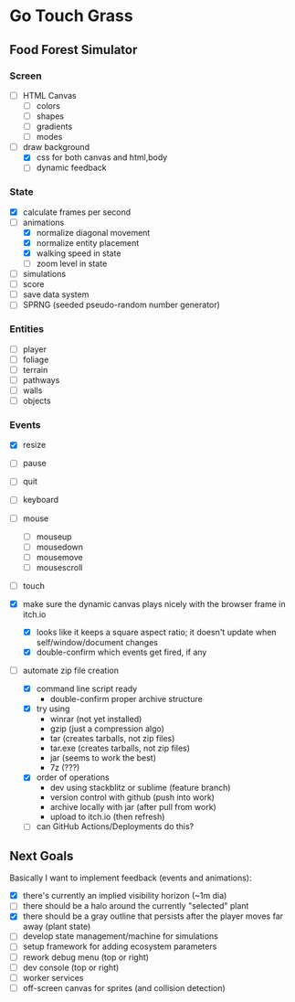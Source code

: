 <!-- Mother's Hip Productions presents -->
<!-- a Griffin Games experience -->
# Go Touch Grass
<!-- 
  keywords: clicker, idle, incremental, nature, eco, 
    solarpunk, permaculture, crafting, educational, 

-->
## Food Forest Simulator


### Screen <!-- Air/Space -->
- [ ] HTML Canvas
  - [ ] colors
  - [ ] shapes
  - [ ] gradients
  - [ ] modes
- [ ] draw background
  - [X] css for both canvas and html,body
  - [ ] dynamic feedback
<!-- - [ ] 3d??? -->

### State <!-- Water/Time -->
- [x] calculate frames per second
- [ ] animations
  - [x] normalize diagonal movement
  - [x] normalize entity placement
  - [x] walking speed in state
  - [ ] zoom level in state
- [ ] simulations
- [ ] score
- [ ] save data system
- [ ] SPRNG (seeded pseudo-random number generator)

### Entities <!-- Earth/Matter -->
- [ ] player
- [ ] foliage
- [ ] terrain
- [ ] pathways
- [ ] walls
- [ ] objects

### Events <!-- Fire/Energy -->
- [x] resize
- [ ] pause
- [ ] quit
- [ ] keyboard
- [ ] mouse
  - [ ] mouseup
  - [ ] mousedown
  - [ ] mousemove
  - [ ] mousescroll
- [ ] touch

- [x] make sure the dynamic canvas plays nicely with the browser frame in itch.io
  - [x] looks like it keeps a square aspect ratio; it doesn't update when self/window/document changes
  - [x] double-confirm which events get fired, if any
- [ ] automate zip file creation
  - [x] command line script ready
    - double-confirm proper archive structure
  - [x] try using
    - winrar (not yet installed)
    - gzip (just a compression algo)
    - tar (creates tarballs, not zip files)
    - tar.exe (creates tarballs, not zip files)
    - jar (seems to work the best)
    - 7z (???)
  - [x] order of operations
    - dev using stackblitz or sublime (feature branch)
    - version control with github (push into work)
    - archive locally with jar (after pull from work)
    - upload to itch.io (then refresh)
  - [ ] can GitHub Actions/Deployments do this?

## Next Goals
Basically I want to implement feedback (events and animations):
- [x] there's currently an implied visibility horizon (~1m dia)
- [ ] there should be a halo around the currently "selected" plant
- [x] there should be a gray outline that persists after the player moves far away (plant state)
- [ ] develop state management/machine for simulations
- [ ] setup framework for adding ecosystem parameters
- [ ] rework debug menu (top or right)
- [ ] dev console (top or right)
- [ ] worker services
- [ ] off-screen canvas for sprites (and collision detection)